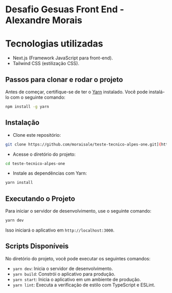 # Desafio Gesuas Front End - Alexandre Morais

# Tecnologias utilizadas
  - Next.js (Framework JavaScript para front-end).
  - Tailwind CSS (estilização CSS).
  
## Passos para clonar e rodar o projeto

Antes de começar, certifique-se de ter o [Yarn](https://classic.yarnpkg.com/en/docs/install/) instalado. Você pode instalá-lo com o seguinte comando:

```bash
npm install -g yarn
```

## Instalação

- Clone este repositório:

```bash
git clone https://github.com/moraisale/teste-tecnico-alpes-one.git](https://github.com/moraisale/desafio-gesuas-front-end)
```

- Acesse o diretório do projeto:

```bash
cd teste-tecnico-alpes-one
```

- Instale as dependências com Yarn:

```bash
yarn install
```

## Executando o Projeto

Para iniciar o servidor de desenvolvimento, use o seguinte comando:

```bash
yarn dev
```

Isso iniciará o aplicativo em `http://localhost:3000`.

## Scripts Disponíveis

No diretório do projeto, você pode executar os seguintes comandos:

- `yarn dev`: Inicia o servidor de desenvolvimento.
- `yarn build`: Constrói o aplicativo para produção.
- `yarn start`: Inicia o aplicativo em um ambiente de produção.
- `yarn lint`: Executa a verificação de estilo com TypeScript e ESLint.

